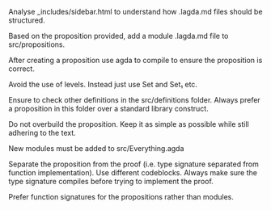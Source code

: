 Analyse _includes/sidebar.html to understand how .lagda.md files should be structured. 

Based on the proposition provided, add a module .lagda.md file to src/propositions. 

After creating a proposition use agda to compile to ensure the proposition is correct.

Avoid the use of levels. Instead just use Set and Set₁ etc.

Ensure to check other definitions in the src/definitions folder. Always prefer a proposition in this folder over a standard library construct.

Do not overbuild the proposition. Keep it as simple as possible while still adhering to the text.

New modules must be added to src/Everything.agda

Separate the proposition from the proof (i.e. type signature separated from function implementation). Use different codeblocks. Always make sure the type signature compiles before trying to implement the proof.

Prefer function signatures for the propositions rather than modules. 